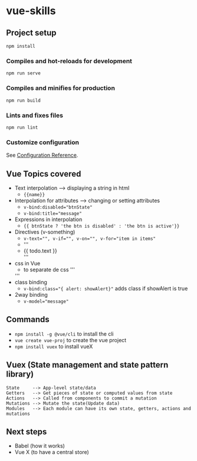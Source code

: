 # vue-skills

## Project setup
```
npm install
```

### Compiles and hot-reloads for development
```
npm run serve
```

### Compiles and minifies for production
```
npm run build
```

### Lints and fixes files
```
npm run lint
```

### Customize configuration
See [Configuration Reference](https://cli.vuejs.org/config/).


## Vue Topics covered

- Text interpolation --> displaying a string in html
  - `{{name}}`
- Interpolation for attributes --> changing or setting attributes
  - `v-bind:disabled="btnState"`
  - `v-bind:title="message"`
- Expressions in interpolation
  - `{{ btnState ? 'the btn is disabled' : 'the btn is active'}}`
- Directives (v-something)
  - `v-text="", v-if="", v-on="", v-for="item in items"`
  - '''
    <li v-for="todo in todos">
      {{ todo.text }}
    </li>
    '''
- css in Vue
  - to separate de css 
  '''
    <style src="./skills.css" scoped>

    </style>
  '''
- class binding 
  - `v-bind:class="{ alert: showAlert}"` adds class if showAlert is true
- 2way binding
  - `v-model="message"`


## Commands
- `npm install -g @vue/cli` to install the cli
- `vue create vue-proj` to create the vue project
- `npm install vuex` to install vueX

## Vuex (State management and state pattern library)

```
State     --> App-level state/data 
Getters   --> Get pieces of state or computed values from state
Actions   --> Called from components to commit a mutation
Mutations --> Mutate the state(Update data)
Modules   --> Each module can have its own state, getters, actions and mutations

```


## Next steps
- Babel (how it works)
- Vue X (to have a central store) 

